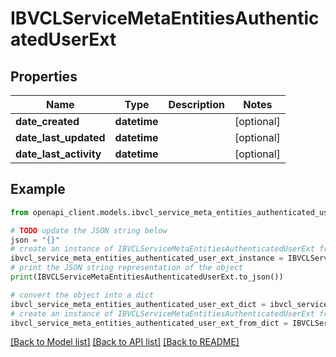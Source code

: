 # IBVCLServiceMetaEntitiesAuthenticatedUserExt


## Properties

Name | Type | Description | Notes
------------ | ------------- | ------------- | -------------
**date_created** | **datetime** |  | [optional] 
**date_last_updated** | **datetime** |  | [optional] 
**date_last_activity** | **datetime** |  | [optional] 

## Example

```python
from openapi_client.models.ibvcl_service_meta_entities_authenticated_user_ext import IBVCLServiceMetaEntitiesAuthenticatedUserExt

# TODO update the JSON string below
json = "{}"
# create an instance of IBVCLServiceMetaEntitiesAuthenticatedUserExt from a JSON string
ibvcl_service_meta_entities_authenticated_user_ext_instance = IBVCLServiceMetaEntitiesAuthenticatedUserExt.from_json(json)
# print the JSON string representation of the object
print(IBVCLServiceMetaEntitiesAuthenticatedUserExt.to_json())

# convert the object into a dict
ibvcl_service_meta_entities_authenticated_user_ext_dict = ibvcl_service_meta_entities_authenticated_user_ext_instance.to_dict()
# create an instance of IBVCLServiceMetaEntitiesAuthenticatedUserExt from a dict
ibvcl_service_meta_entities_authenticated_user_ext_from_dict = IBVCLServiceMetaEntitiesAuthenticatedUserExt.from_dict(ibvcl_service_meta_entities_authenticated_user_ext_dict)
```
[[Back to Model list]](../README.md#documentation-for-models) [[Back to API list]](../README.md#documentation-for-api-endpoints) [[Back to README]](../README.md)


